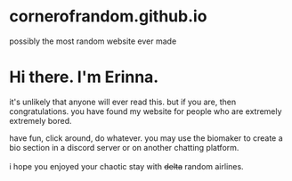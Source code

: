 # cornerofrandom.github.io
possibly the most random website ever made

<h1>Hi there. I'm Erinna.</h1>
<p>it's unlikely that anyone will ever read this. but if you are, then congratulations. you have found my website for people who are extremely extremely bored.</p>
<p>have fun, click around, do whatever. you may use the biomaker to create a bio section in a discord server or on another chatting platform. 
<br><br>i hope you enjoyed your chaotic stay with <del>delta</del> random airlines. </p>
